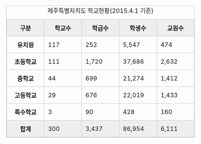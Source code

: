 <!DOCTYPE html>
<html lang="ko">
<head>
    <meta charset="utf-8">
    <title>표 만들기</title>
	<style>
		table, th, td {
			border:1px solid #ccc;
		}
		th, td {
			width:80px;  /* 셀의 너비 */
			padding:10px; /* 셀 테두리와 내용 사이의 간격(패딩) */
		}
		thead, tfoot { 
			background : #eeeeee;  /* thead와 tfoot의 배경 색 */
		}
	</style>
</head>
<body>
	<br>
	<br>
	<br>
	<table>
		<caption>제주특별자치도 학교현황(2015.4.1 기준)</caption>
		<thead>
			<tr>
				<th>구분</th>
				<th>학교수</th>
				<th>학급수</th>
				<th>학생수</th>
				<th>교원수</th>
			</tr>
		</thead>
		<tbody>
			<tr>
				<th>유치원</th>
				<td>117</td>
				<td>252</td>
				<td>5,547</td>
				<td>474</td>
			</tr>
			<tr>
				<th>초등학교</th>
				<td>111</td>
				<td>1,720</td>
				<td>37,686</td>
				<td>2,632</td>
			</tr>
			<tr>
				<th>중학교</th>
				<td>44</td>
				<td>699</td>
				<td>21,274</td>
				<td>1,412</td>
			</tr>
			<tr>
				<th>고등학교</th>
				<td>29</td>
				<td>676</td>
				<td>22,019</td>
				<td>1,433</td>
			</tr>
			<tr>
				<th>특수학교</th>
				<td>3</td>
				<td>90</td>
				<td>428</td>
				<td>160</td>
			</tr>
		</tbody>
		<tfoot>
			<tr>
				<th>합계</th>
				<td>300</td>
				<td>3,437</td>
				<td>86,954</td>
				<td>6,111</td>
			</tr>
		</tfoot>
	</table>
</body>
</html>
